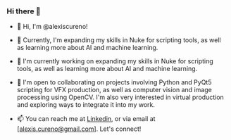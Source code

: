 ### Hi there 👋

* 👋 Hi, I'm @alexiscureno!

* 👀  Currently, I'm expanding my skills in Nuke for scripting tools, as well as learning more about AI and machine learning.

* 🌱 I'm currently working on expanding my skills in Nuke for scripting tools, as well as learning more about AI and machine learning.

* 💞️ I'm open to collaborating on projects involving Python and PyQt5 scripting for VFX production, as well as computer vision and image processing using OpenCV. I'm also very interested in virtual production and exploring ways to integrate it into my work.

* 📫 You can reach me at [Linkedin](https://www.linkedin.com/in/alexis-cureno-77600/), or via email at [alexis.cureno@gmail.com]. Let's connect!
